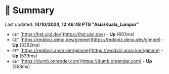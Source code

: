 # 📖 Summary
Last updated: **14/10/2024, 12:46:48 PTG "Asia/Kuala_Lumpur"**

- `GET` [https://hst.ujol.dev](https://hst.ujol.dev) - **Up** (603ms)
- `GET` [https://reddviz.deno.dev/gimme](https://reddviz.deno.dev/gimme) - **Up** (3352ms)
- `GET` [https://reddviz.amar.kim/gimme](https://reddviz.amar.kim/gimme) - **Up** (539ms)
- `GET` [https://dumb.onrender.com](https://dumb.onrender.com) - **Up** (353ms)
